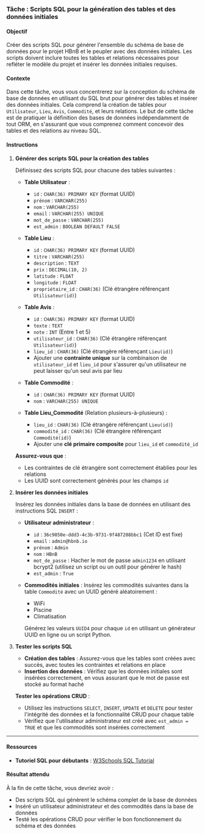 ### Tâche : Scripts SQL pour la génération des tables et des données initiales

#### Objectif
Créer des scripts SQL pour générer l'ensemble du schéma de base de données pour le projet HBnB et le peupler avec des données initiales. Les scripts doivent inclure toutes les tables et relations nécessaires pour refléter le modèle du projet et insérer les données initiales requises.

#### Contexte
Dans cette tâche, vous vous concentrerez sur la conception du schéma de base de données en utilisant du SQL brut pour générer des tables et insérer des données initiales. Cela comprend la création de tables pour `Utilisateur`, `Lieu`, `Avis`, `Commodité`, et leurs relations. Le but de cette tâche est de pratiquer la définition des bases de données indépendamment de tout ORM, en s'assurant que vous comprenez comment concevoir des tables et des relations au niveau SQL.

#### Instructions

1. **Générer des scripts SQL pour la création des tables**

   Définissez des scripts SQL pour chacune des tables suivantes :

   - **Table Utilisateur** :
     - `id` : `CHAR(36) PRIMARY KEY` (format UUID)
     - `prénom` : `VARCHAR(255)`
     - `nom` : `VARCHAR(255)`
     - `email` : `VARCHAR(255) UNIQUE`
     - `mot_de_passe` : `VARCHAR(255)`
     - `est_admin` : `BOOLEAN DEFAULT FALSE`
   
   - **Table Lieu** :
     - `id` : `CHAR(36) PRIMARY KEY` (format UUID)
     - `titre` : `VARCHAR(255)`
     - `description` : `TEXT`
     - `prix` : `DECIMAL(10, 2)`
     - `latitude` : `FLOAT`
     - `longitude` : `FLOAT`
     - `propriétaire_id` : `CHAR(36)` (Clé étrangère référençant `Utilisateur(id)`)

   - **Table Avis** :
     - `id` : `CHAR(36) PRIMARY KEY` (format UUID)
     - `texte` : `TEXT`
     - `note` : `INT` (Entre 1 et 5)
     - `utilisateur_id` : `CHAR(36)` (Clé étrangère référençant `Utilisateur(id)`)
     - `lieu_id` : `CHAR(36)` (Clé étrangère référençant `Lieu(id)`)
     - Ajouter une **contrainte unique** sur la combinaison de `utilisateur_id` et `lieu_id` pour s'assurer qu'un utilisateur ne peut laisser qu'un seul avis par lieu

   - **Table Commodité** :
     - `id` : `CHAR(36) PRIMARY KEY` (format UUID)
     - `nom` : `VARCHAR(255) UNIQUE`

   - **Table Lieu_Commodité** (Relation plusieurs-à-plusieurs) :
     - `lieu_id` : `CHAR(36)` (Clé étrangère référençant `Lieu(id)`)
     - `commodité_id` : `CHAR(36)` (Clé étrangère référençant `Commodité(id)`)
     - Ajouter une **clé primaire composite** pour `lieu_id` et `commodité_id`

   **Assurez-vous que** :
   - Les contraintes de clé étrangère sont correctement établies pour les relations
   - Les UUID sont correctement générés pour les champs `id`

2. **Insérer les données initiales**

   Insérez les données initiales dans la base de données en utilisant des instructions SQL `INSERT` :

   - **Utilisateur administrateur** :
     - `id` : `36c9050e-ddd3-4c3b-9731-9f487208bbc1` (Cet ID est fixe)
     - `email` : `admin@hbnb.io`
     - `prénom` : `Admin`
     - `nom` : `HBnB`
     - `mot_de_passe` : Hacher le mot de passe `admin1234` en utilisant bcrypt2 (utilisez un script ou un outil pour générer le hash)
     - `est_admin` : `True`

   - **Commodités initiales** :
     Insérez les commodités suivantes dans la table `Commodité` avec un UUID généré aléatoirement :
     - WiFi
     - Piscine
     - Climatisation

     Générez les valeurs `UUID4` pour chaque `id` en utilisant un générateur UUID en ligne ou un script Python.

3. **Tester les scripts SQL**

   - **Création des tables** : Assurez-vous que les tables sont créées avec succès, avec toutes les contraintes et relations en place
   - **Insertion des données** : Vérifiez que les données initiales sont insérées correctement, en vous assurant que le mot de passe est stocké au format haché
   
   **Tester les opérations CRUD** :
   - Utilisez les instructions `SELECT`, `INSERT`, `UPDATE` et `DELETE` pour tester l'intégrité des données et la fonctionnalité CRUD pour chaque table
   - Vérifiez que l'utilisateur administrateur est créé avec `est_admin = TRUE` et que les commodités sont insérées correctement

---

#### Ressources
- **Tutoriel SQL pour débutants** : [W3Schools SQL Tutorial](https://www.w3schools.com/sql/)

#### Résultat attendu
À la fin de cette tâche, vous devriez avoir :
- Des scripts SQL qui génèrent le schéma complet de la base de données
- Inséré un utilisateur administrateur et des commodités dans la base de données
- Testé les opérations CRUD pour vérifier le bon fonctionnement du schéma et des données